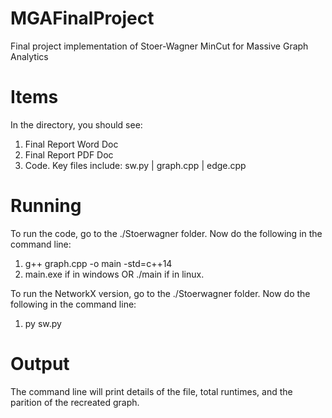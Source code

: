 # MGAFinalProject
Final project implementation of Stoer-Wagner MinCut for Massive Graph Analytics

# Items
In the directory, you should see:
1. Final Report Word Doc
2. Final Report PDF Doc
3. Code. Key files include: sw.py | graph.cpp | edge.cpp 

# Running
To run the code, go to the ./Stoerwagner folder. Now do the following in the command line:
1. g++ graph.cpp -o main -std=c++14
2. main.exe if in windows OR ./main if in linux. 

To run the NetworkX version, go to the ./Stoerwagner folder. Now do the following in the command line: 
1. py sw.py

# Output
The command line will print details of the file, total runtimes, and the parition of the recreated graph. 
